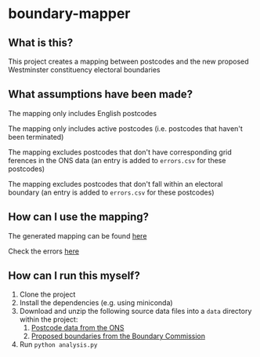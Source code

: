 # boundary-mapper

## What is this?

This project creates a mapping between postcodes and the new proposed Westminster constituency electoral boundaries

## What assumptions have been made?

The mapping only includes English postcodes

The mapping only includes active postcodes (i.e. postcodes that haven't been terminated)

The mapping excludes postcodes that don't have corresponding grid ferences in the ONS data (an entry is added to `errors.csv` for these postcodes)

The mapping excludes postcodes that don't fall within an electoral boundary (an entry is added to `errors.csv` for these postcodes)

## How can I use the mapping?

The generated mapping can be found [here](https://github.com/hjmoss/boundary-mapper/raw/main/output.csv)

Check the errors [here](https://github.com/hjmoss/boundary-mapper/raw/main/errors.csv)

## How can I run this myself?

1. Clone the project
2. Install the dependencies (e.g. using miniconda)
3. Download and unzip the following source data files into a `data` directory within the project:
    1. [Postcode data from the ONS](https://www.arcgis.com/sharing/rest/content/items/bd25c421196b4546a7830e95ecdd70bc/data)
    2. [Proposed boundaries from the Boundary Commission](https://boundarycommissionforengland.independent.gov.uk/review2023/b65f7782-658b-4c4a-9cba-59c16c807f77/gis/2022_11_8_Revised_proposals_England_shp.zip)
3. Run `python analysis.py`
